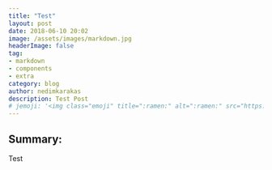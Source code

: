 ```yaml
---
title: "Test"
layout: post
date: 2018-06-10 20:02
image: /assets/images/markdown.jpg
headerImage: false
tag:
- markdown
- components
- extra
category: blog
author: nedimkarakas
description: Test Post
# jemoji: '<img class="emoji" title=":ramen:" alt=":ramen:" src="https://assets.github.com/images/icons/emoji/unicode/1f35c.png" height="20" width="20" align="absmiddle">'
---
```


## Summary:

Test
